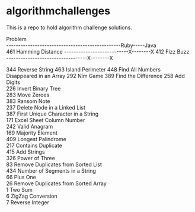 # algorithmchallenges
This is a repo to hold algorithm challenge solutions.

Problem                                                 
------------------------------------------------Ruby-----Java		
461	Hamming Distance ---------------------------X--------X
412	Fizz Buzz ----------------------------------X--------X

344	Reverse String
463	Island Perimeter
448	Find All Numbers Disappeared in an Array
292	Nim Game
389	Find the Difference
258	Add Digits  		
226	Invert Binary Tree  		
283	Move Zeroes  		
383	Ransom Note  		
237	Delete Node in a Linked List  		
387	First Unique Character in a String  		
171	Excel Sheet Column Number  		
242	Valid Anagram  		
169	Majority Element  		
409	Longest Palindrome  		
217	Contains Duplicate  		
415	Add Strings  		
326	Power of Three  		
83	Remove Duplicates from Sorted List  		
434	Number of Segments in a String  		
66	Plus One  		
26	Remove Duplicates from Sorted Array  		
1		Two Sum  		
6		ZigZag Conversion  		
7		Reverse Integer  
